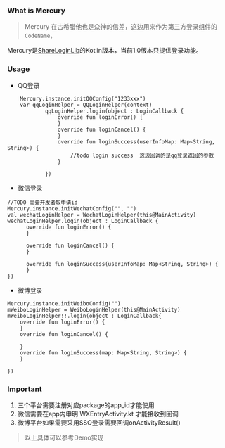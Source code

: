 ### What is Mercury

> Mercury 在古希腊他也是众神的信差，这边用来作为第三方登录组件的 `CodeName`，

Mercury是[ShareLoginLib](https://github.com/lingochamp/ShareLoginLib)的Kotlin版本，当前1.0版本只提供登录功能。


### Usage

* QQ登录

```
	Mercury.instance.initQQConfig("1233xxx")
	var qqLoginHelper = QQLoginHelper(context)
            qqLoginHelper.login(object : LoginCallback {
                override fun loginError() {
                }
                override fun loginCancel() {
                }
                override fun loginSuccess(userInfoMap: Map<String, String>) {
                    //todo login success  这边回调的是qq登录返回的参数
                }

            })
```

* 微信登录

```
//TODO 需要开发者取申请id
Mercury.instance.initWechatConfig("", "")
val wechatLoginHelper = WechatLoginHelper(this@MainActivity)
wechatLoginHelper.login(object : LoginCallback {
      override fun loginError() {
      }

      override fun loginCancel() {
      }

      override fun loginSuccess(userInfoMap: Map<String, String>) {
      }
})

```

* 微博登录

```
Mercury.instance.initWeiboConfig("")
mWeiboLoginHelper = WeiboLoginHelper(this@MainActivity)
mWeiboLoginHelper!!.login(object : LoginCallback{
    override fun loginError() {
    }
    override fun loginCancel() {

    }
    override fun loginSuccess(map: Map<String, String>) {
    }

})

```

### Important

1. 三个平台需要注册对应package的app_id才能使用
2. 微信需要在app内申明 WXEntryActivity.kt 才能接收到回调
3. 微博平台如果需要采用SSO登录需要回调onActivityResult()

> 以上具体可以参考Demo实现






